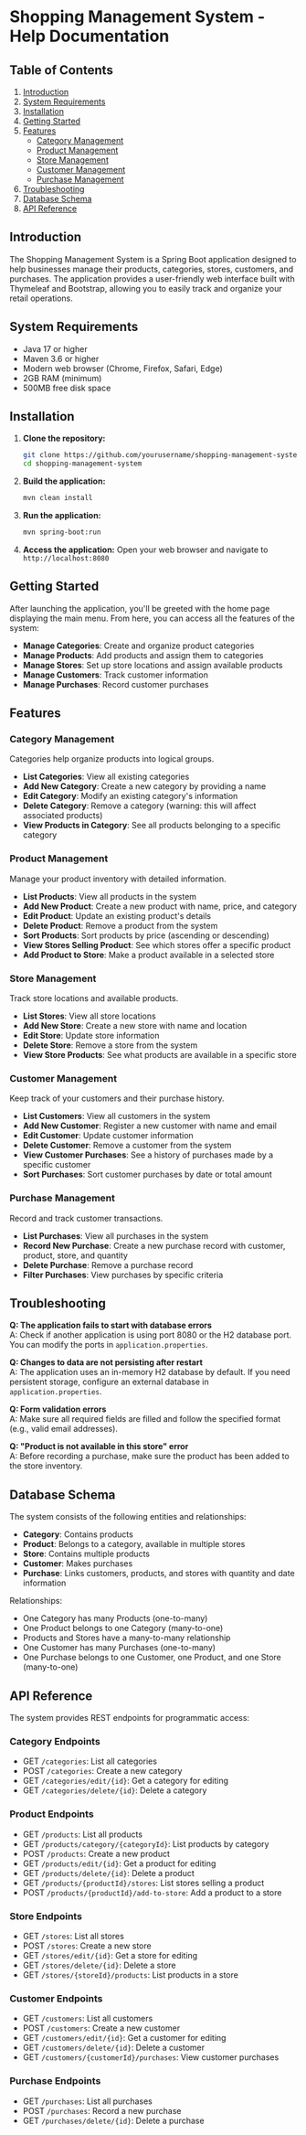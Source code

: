 # Shopping Management System - Help Documentation

## Table of Contents
1. [Introduction](#introduction)
2. [System Requirements](#system-requirements)
3. [Installation](#installation)
4. [Getting Started](#getting-started)
5. [Features](#features)
    - [Category Management](#category-management)
    - [Product Management](#product-management)
    - [Store Management](#store-management)
    - [Customer Management](#customer-management)
    - [Purchase Management](#purchase-management)
6. [Troubleshooting](#troubleshooting)
7. [Database Schema](#database-schema)
8. [API Reference](#api-reference)

## Introduction

The Shopping Management System is a Spring Boot application designed to help businesses manage their products, categories, stores, customers, and purchases. The application provides a user-friendly web interface built with Thymeleaf and Bootstrap, allowing you to easily track and organize your retail operations.

## System Requirements

- Java 17 or higher
- Maven 3.6 or higher
- Modern web browser (Chrome, Firefox, Safari, Edge)
- 2GB RAM (minimum)
- 500MB free disk space

## Installation

1. **Clone the repository:**
   ```bash
   git clone https://github.com/yourusername/shopping-management-system.git
   cd shopping-management-system
   ```

2. **Build the application:**
   ```bash
   mvn clean install
   ```

3. **Run the application:**
   ```bash
   mvn spring-boot:run
   ```

4. **Access the application:**
   Open your web browser and navigate to `http://localhost:8080`

## Getting Started

After launching the application, you'll be greeted with the home page displaying the main menu. From here, you can access all the features of the system:

- **Manage Categories**: Create and organize product categories
- **Manage Products**: Add products and assign them to categories
- **Manage Stores**: Set up store locations and assign available products
- **Manage Customers**: Track customer information
- **Manage Purchases**: Record customer purchases

## Features

### Category Management

Categories help organize products into logical groups.

- **List Categories**: View all existing categories
- **Add New Category**: Create a new category by providing a name
- **Edit Category**: Modify an existing category's information
- **Delete Category**: Remove a category (warning: this will affect associated products)
- **View Products in Category**: See all products belonging to a specific category

### Product Management

Manage your product inventory with detailed information.

- **List Products**: View all products in the system
- **Add New Product**: Create a new product with name, price, and category
- **Edit Product**: Update an existing product's details
- **Delete Product**: Remove a product from the system
- **Sort Products**: Sort products by price (ascending or descending)
- **View Stores Selling Product**: See which stores offer a specific product
- **Add Product to Store**: Make a product available in a selected store

### Store Management

Track store locations and available products.

- **List Stores**: View all store locations
- **Add New Store**: Create a new store with name and location
- **Edit Store**: Update store information
- **Delete Store**: Remove a store from the system
- **View Store Products**: See what products are available in a specific store

### Customer Management

Keep track of your customers and their purchase history.

- **List Customers**: View all customers in the system
- **Add New Customer**: Register a new customer with name and email
- **Edit Customer**: Update customer information
- **Delete Customer**: Remove a customer from the system
- **View Customer Purchases**: See a history of purchases made by a specific customer
- **Sort Purchases**: Sort customer purchases by date or total amount

### Purchase Management

Record and track customer transactions.

- **List Purchases**: View all purchases in the system
- **Record New Purchase**: Create a new purchase record with customer, product, store, and quantity
- **Delete Purchase**: Remove a purchase record
- **Filter Purchases**: View purchases by specific criteria

## Troubleshooting

**Q: The application fails to start with database errors**  
A: Check if another application is using port 8080 or the H2 database port. You can modify the ports in `application.properties`.

**Q: Changes to data are not persisting after restart**  
A: The application uses an in-memory H2 database by default. If you need persistent storage, configure an external database in `application.properties`.

**Q: Form validation errors**  
A: Make sure all required fields are filled and follow the specified format (e.g., valid email addresses).

**Q: "Product is not available in this store" error**  
A: Before recording a purchase, make sure the product has been added to the store inventory.

## Database Schema

The system consists of the following entities and relationships:

- **Category**: Contains products
- **Product**: Belongs to a category, available in multiple stores
- **Store**: Contains multiple products
- **Customer**: Makes purchases
- **Purchase**: Links customers, products, and stores with quantity and date information

Relationships:
- One Category has many Products (one-to-many)
- One Product belongs to one Category (many-to-one)
- Products and Stores have a many-to-many relationship
- One Customer has many Purchases (one-to-many)
- One Purchase belongs to one Customer, one Product, and one Store (many-to-one)

## API Reference

The system provides REST endpoints for programmatic access:

### Category Endpoints
- GET `/categories`: List all categories
- POST `/categories`: Create a new category
- GET `/categories/edit/{id}`: Get a category for editing
- GET `/categories/delete/{id}`: Delete a category

### Product Endpoints
- GET `/products`: List all products
- GET `/products/category/{categoryId}`: List products by category
- POST `/products`: Create a new product
- GET `/products/edit/{id}`: Get a product for editing
- GET `/products/delete/{id}`: Delete a product
- GET `/products/{productId}/stores`: List stores selling a product
- POST `/products/{productId}/add-to-store`: Add a product to a store

### Store Endpoints
- GET `/stores`: List all stores
- POST `/stores`: Create a new store
- GET `/stores/edit/{id}`: Get a store for editing
- GET `/stores/delete/{id}`: Delete a store
- GET `/stores/{storeId}/products`: List products in a store

### Customer Endpoints
- GET `/customers`: List all customers
- POST `/customers`: Create a new customer
- GET `/customers/edit/{id}`: Get a customer for editing
- GET `/customers/delete/{id}`: Delete a customer
- GET `/customers/{customerId}/purchases`: View customer purchases

### Purchase Endpoints
- GET `/purchases`: List all purchases
- POST `/purchases`: Record a new purchase
- GET `/purchases/delete/{id}`: Delete a purchase
